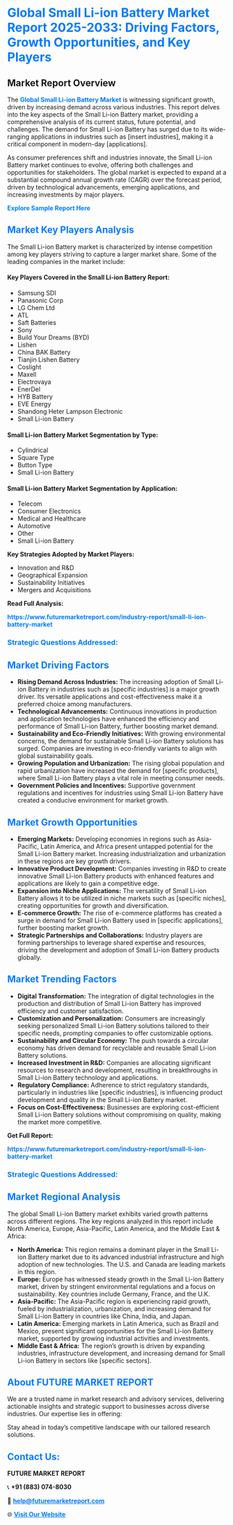 <h1 style="color: #007BFF;">Global Small Li-ion Battery Market Report 2025-2033: Driving Factors, Growth Opportunities, and Key Players</h1>

<section id="overview">
<h2>Market Report Overview</h2>
<p>The <a href="https://www.futuremarketreport.com/industry-report/small-li-ion-battery-market" style="color: #007BFF; text-decoration: none;"><strong>Global Small Li-ion Battery Market</strong></a> is witnessing significant growth, driven by increasing demand across various industries. This report delves into the key aspects of the Small Li-ion Battery market, providing a comprehensive analysis of its current status, future potential, and challenges. The demand for Small Li-ion Battery has surged due to its wide-ranging applications in industries such as [insert industries], making it a critical component in modern-day [applications].</p>
<p>As consumer preferences shift and industries innovate, the Small Li-ion Battery market continues to evolve, offering both challenges and opportunities for stakeholders. The global market is expected to expand at a substantial compound annual growth rate (CAGR) over the forecast period, driven by technological advancements, emerging applications, and increasing investments by major players.</p>
</section>

<section id="overview">
<p><a href="https://www.futuremarketreport.com/request-sample/reportId=96791" style="color: #007BFF; text-decoration: none;"><strong>Explore Sample Report Here</strong></a></p>
</section>

<section id="key-players">
<h2 style="color: #007BFF;">Market Key Players Analysis</h2>
<p>The Small Li-ion Battery market is characterized by intense competition among key players striving to capture a larger market share. Some of the leading companies in the market include:</p>
<h4>Key Players Covered in the Small Li-ion Battery Report:</h4>
<ul><li>Samsung SDI</li><li>Panasonic Corp</li><li>LG Chem Ltd</li><li>ATL</li><li>Saft Batteries</li><li>Sony</li><li>Build Your Dreams (BYD)</li><li>Lishen</li><li>China BAK Battery</li><li>Tianjin Lishen Battery</li><li>Coslight</li><li>Maxell</li><li>Electrovaya</li><li>EnerDel</li><li>HYB Battery</li><li>EVE Energy</li><li>Shandong Heter Lampson Electronic</li><li>Small Li-ion Battery</li></ul>
<h4>Small Li-ion Battery Market Segmentation by Type:</h4>
<ul><li>Cylindrical</li><li>Square Type</li><li>Button Type</li><li>Small Li-ion Battery</li></ul>

<h4>Small Li-ion Battery Market Segmentation by Application:</h4>
<ul><li>Telecom</li><li>Consumer Electronics</li><li>Medical and Healthcare</li><li>Automotive</li><li>Other</li><li>Small Li-ion Battery</li></ul>
<p><strong>Key Strategies Adopted by Market Players:</strong></p>
<ul>
<li>Innovation and R&D</li>
<li>Geographical Expansion</li>
<li>Sustainability Initiatives</li>
<li>Mergers and Acquisitions</li>
</ul>
</section>

<section>
<p><strong>Read Full Analysis: </strong></p><a href="https://www.futuremarketreport.com/industry-report/small-li-ion-battery-market" style="color: #007BFF; text-decoration: none;"><strong>https://www.futuremarketreport.com/industry-report/small-li-ion-battery-market</strong></a>
<h3 style="color: #007BFF;">Strategic Questions Addressed:</h3>
</section>

<section id="driving-factors">
<h2 style="color: #007BFF;">Market Driving Factors</h2>
<ul>
<li><strong>Rising Demand Across Industries:</strong> The increasing adoption of Small Li-ion Battery in industries such as [specific industries] is a major growth driver. Its versatile applications and cost-effectiveness make it a preferred choice among manufacturers.</li>
<li><strong>Technological Advancements:</strong> Continuous innovations in production and application technologies have enhanced the efficiency and performance of Small Li-ion Battery, further boosting market demand.</li>
<li><strong>Sustainability and Eco-Friendly Initiatives:</strong> With growing environmental concerns, the demand for sustainable Small Li-ion Battery solutions has surged. Companies are investing in eco-friendly variants to align with global sustainability goals.</li>
<li><strong>Growing Population and Urbanization:</strong> The rising global population and rapid urbanization have increased the demand for [specific products], where Small Li-ion Battery plays a vital role in meeting consumer needs.</li>
<li><strong>Government Policies and Incentives:</strong> Supportive government regulations and incentives for industries using Small Li-ion Battery have created a conducive environment for market growth.</li>
</ul>
</section>

<section id="growth-opportunities">
<h2 style="color: #007BFF;">Market Growth Opportunities</h2>
<ul>
<li><strong>Emerging Markets:</strong> Developing economies in regions such as Asia-Pacific, Latin America, and Africa present untapped potential for the Small Li-ion Battery market. Increasing industrialization and urbanization in these regions are key growth drivers.</li>
<li><strong>Innovative Product Development:</strong> Companies investing in R&D to create innovative Small Li-ion Battery products with enhanced features and applications are likely to gain a competitive edge.</li>
<li><strong>Expansion into Niche Applications:</strong> The versatility of Small Li-ion Battery allows it to be utilized in niche markets such as [specific niches], creating opportunities for growth and diversification.</li>
<li><strong>E-commerce Growth:</strong> The rise of e-commerce platforms has created a surge in demand for Small Li-ion Battery used in [specific applications], further boosting market growth.</li>
<li><strong>Strategic Partnerships and Collaborations:</strong> Industry players are forming partnerships to leverage shared expertise and resources, driving the development and adoption of Small Li-ion Battery products globally.</li>
</ul>
</section>

<section id="trending-factors">
<h2 style="color: #007BFF;">Market Trending Factors</h2>
<ul>
<li><strong>Digital Transformation:</strong> The integration of digital technologies in the production and distribution of Small Li-ion Battery has improved efficiency and customer satisfaction.</li>
<li><strong>Customization and Personalization:</strong> Consumers are increasingly seeking personalized Small Li-ion Battery solutions tailored to their specific needs, prompting companies to offer customizable options.</li>
<li><strong>Sustainability and Circular Economy:</strong> The push towards a circular economy has driven demand for recyclable and reusable Small Li-ion Battery solutions.</li>
<li><strong>Increased Investment in R&D:</strong> Companies are allocating significant resources to research and development, resulting in breakthroughs in Small Li-ion Battery technology and applications.</li>
<li><strong>Regulatory Compliance:</strong> Adherence to strict regulatory standards, particularly in industries like [specific industries], is influencing product development and quality in the Small Li-ion Battery market.</li>
<li><strong>Focus on Cost-Effectiveness:</strong> Businesses are exploring cost-efficient Small Li-ion Battery solutions without compromising on quality, making the market more competitive.</li>
</ul>
</section>

<section>
<p><strong>Get Full Report: </strong></p><a href="https://www.futuremarketreport.com/industry-report/small-li-ion-battery-market" style="color: #007BFF; text-decoration: none;"><strong>https://www.futuremarketreport.com/industry-report/small-li-ion-battery-market</strong></a>
<h3 style="color: #007BFF;">Strategic Questions Addressed:</h3>
</section>


<section id="regional-analysis">
<h2 style="color: #007BFF;">Market Regional Analysis</h2>
<p>The global Small Li-ion Battery market exhibits varied growth patterns across different regions. The key regions analyzed in this report include North America, Europe, Asia-Pacific, Latin America, and the Middle East & Africa:</p>
<ul>
<li><strong>North America:</strong> This region remains a dominant player in the Small Li-ion Battery market due to its advanced industrial infrastructure and high adoption of new technologies. The U.S. and Canada are leading markets in this region.</li>
<li><strong>Europe:</strong> Europe has witnessed steady growth in the Small Li-ion Battery market, driven by stringent environmental regulations and a focus on sustainability. Key countries include Germany, France, and the U.K.</li>
<li><strong>Asia-Pacific:</strong> The Asia-Pacific region is experiencing rapid growth, fueled by industrialization, urbanization, and increasing demand for Small Li-ion Battery in countries like China, India, and Japan.</li>
<li><strong>Latin America:</strong> Emerging markets in Latin America, such as Brazil and Mexico, present significant opportunities for the Small Li-ion Battery market, supported by growing industrial activities and investments.</li>
<li><strong>Middle East & Africa:</strong> The region’s growth is driven by expanding industries, infrastructure development, and increasing demand for Small Li-ion Battery in sectors like [specific sectors].</li>
</ul>
</section>

<footer>
<h2 style="color: #007BFF;">About FUTURE MARKET REPORT</h2>
<p>We are a trusted name in market research and advisory services, delivering actionable insights and strategic support to businesses across diverse industries. Our expertise lies in offering:</p>

<p>Stay ahead in today’s competitive landscape with our tailored research solutions.</p>

<h2 style="color: #007BFF;">Contact Us:</h2>
<p><strong>FUTURE MARKET REPORT</strong></p>
<p>📞 <strong>+91 (883) 074-8030</strong></p>
<p>📧 <strong><a href="mailto:help@futuremarketreport.com" style="color: #007BFF;">help@futuremarketreport.com</a></strong></p>
<p>🌐 <strong><a href="https://www.futuremarketreport.com/" style="color: #007BFF;">Visit Our Website</a></strong></p>
</footer>